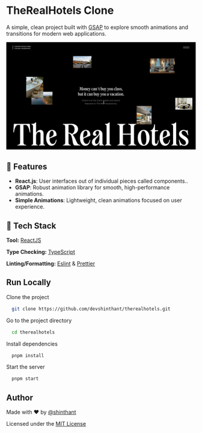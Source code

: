 # TheRealHotels Clone

A simple, clean project built with [GSAP](https://greensock.com/gsap/) to explore smooth animations and transitions for modern web applications.

![alt text](/public/cover.png)

## 🚀 Features

- **React.js**: User interfaces out of individual pieces called components..
- **GSAP**: Robust animation library for smooth, high-performance animations.
- **Simple Animations**: Lightweight, clean animations focused on user experience.

## 🚀 Tech Stack

**Tool:** [ReactJS](https://react.dev/)

**Type Checking:** [TypeScript](https://www.typescriptlang.org/)

**Linting/Formatting:** [Eslint](https://eslint.org/) & [Prettier](https://prettier.io/)

## Run Locally

Clone the project

```bash
  git clone https://github.com/devshinthant/therealhotels.git
```

Go to the project directory

```bash
  cd therealhotels
```

Install dependencies

```bash
  pnpm install
```

Start the server

```bash
  pnpm start
```

## Author

Made with ❤️ by [@shinthant](https://github.com/devshinthant)

Licensed under the [MIT License](https://choosealicense.com/licenses/mit/)
